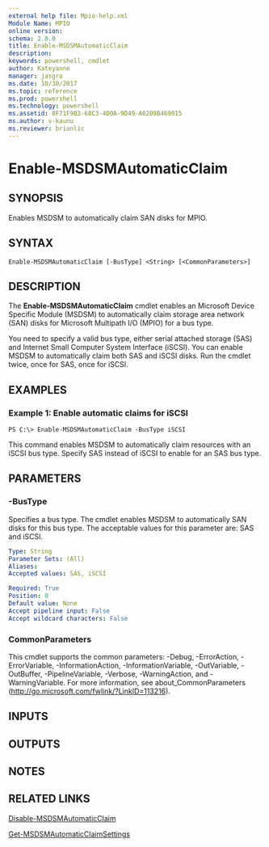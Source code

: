 ```yaml
---
external help file: Mpio-help.xml
Module Name: MPIO
online version: 
schema: 2.0.0
title: Enable-MSDSMAutomaticClaim
description: 
keywords: powershell, cmdlet
author: Kateyanne
manager: jasgro
ms.date: 10/30/2017
ms.topic: reference
ms.prod: powershell
ms.technology: powershell
ms.assetid: 8F71F9B3-68C3-4D0A-9D49-A6209B469015
ms.author: v-kaunu
ms.reviewer: brianlic
---
```


# Enable-MSDSMAutomaticClaim

## SYNOPSIS
Enables MSDSM to automatically claim SAN disks for MPIO.

## SYNTAX

```
Enable-MSDSMAutomaticClaim [-BusType] <String> [<CommonParameters>]
```

## DESCRIPTION
The **Enable-MSDSMAutomaticClaim** cmdlet enables an Microsoft Device Specific Module (MSDSM) to automatically claim storage area network (SAN) disks for Microsoft Multipath I/O (MPIO) for a bus type.

You need to specify a valid bus type, either serial attached storage (SAS) and Internet Small Computer System Interface (iSCSI).
You can enable MSDSM to automatically claim both SAS and iSCSI disks.
Run the cmdlet twice, once for SAS, once for iSCSI.

## EXAMPLES

### Example 1: Enable automatic claims for iSCSI
```
PS C:\> Enable-MSDSMAutomaticClaim -BusType iSCSI
```

This command enables  MSDSM to automatically claim resources with an iSCSI bus type.
Specify SAS instead of iSCSI to enable for an SAS bus type.

## PARAMETERS

### -BusType
Specifies a bus type.
The cmdlet enables MSDSM to automatically SAN disks for this bus type.
The acceptable values for this parameter are: SAS and iSCSI.

```yaml
Type: String
Parameter Sets: (All)
Aliases: 
Accepted values: SAS, iSCSI

Required: True
Position: 0
Default value: None
Accept pipeline input: False
Accept wildcard characters: False
```

### CommonParameters
This cmdlet supports the common parameters: -Debug, -ErrorAction, -ErrorVariable, -InformationAction, -InformationVariable, -OutVariable, -OutBuffer, -PipelineVariable, -Verbose, -WarningAction, and -WarningVariable. For more information, see about_CommonParameters (http://go.microsoft.com/fwlink/?LinkID=113216).

## INPUTS

## OUTPUTS

## NOTES

## RELATED LINKS

[Disable-MSDSMAutomaticClaim](./Disable-MSDSMAutomaticClaim.md)

[Get-MSDSMAutomaticClaimSettings](./Get-MSDSMAutomaticClaimSettings.md)

